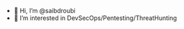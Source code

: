 - 👋 Hi, I’m @saibdroubi
- 👀 I’m interested in DevSecOps/Pentesting/ThreatHunting

<!---
saibdroubi/saibdroubi is a ✨ special ✨ repository because its `README.md` (this file) appears on your GitHub profile.
You can click the Preview link to take a look at your changes.
--->

